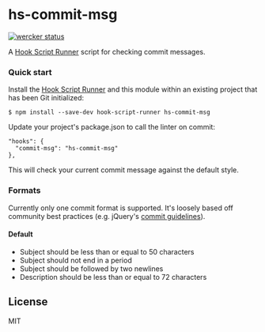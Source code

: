 # hs-commit-msg

[![wercker status](https://app.wercker.com/status/7175563270c6d6a2307fbe02f40a0be1/s/master "wercker status")](https://app.wercker.com/project/bykey/7175563270c6d6a2307fbe02f40a0be1)

A [Hook Script Runner](https://github.com/mmwtsn/hook-script-runner) script for checking commit messages.

### Quick start

Install the [Hook Script Runner](https://github.com/mmwtsn/hook-script-runner) and this module within an existing project that has been Git initialized:

```
$ npm install --save-dev hook-script-runner hs-commit-msg
```

Update your project's package.json to call the linter on commit:

```
"hooks": {
  "commit-msg": "hs-commit-msg"
},
```

This will check your current commit message against the default style.

### Formats

Currently only one commit format is supported. It's loosely based off community
best practices (e.g. jQuery's [commit guidelines](https://contribute.jquery.org/commits-and-pull-requests/#commit-guidelines)).

#### Default

- Subject should be less than or equal to 50 characters
- Subject should not end in a period
- Subject should be followed by two newlines
- Description should be less than or equal to 72 characters

## License

MIT
